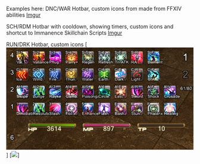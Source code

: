 Examples here:
DNC/WAR Hotbar, custom icons from made from FFXIV abilities
[Imgur](https://i.imgur.com/tqYZA7Q.png)

SCH/RDM Hotbar with cooldown, showing timers, custom icons and shortcut to Immanence Skillchain Scripts
[Imgur](https://i.imgur.com/OMWVCnV.png)

RUN/DRK Hotbar, custom icons
[<img src="https://github.com/NoScrying/Window-Addons/blob/main/xivhotbar/images/other/RUN%20XIVHotbar.png">]
[<img src="img/myImage.png">]
